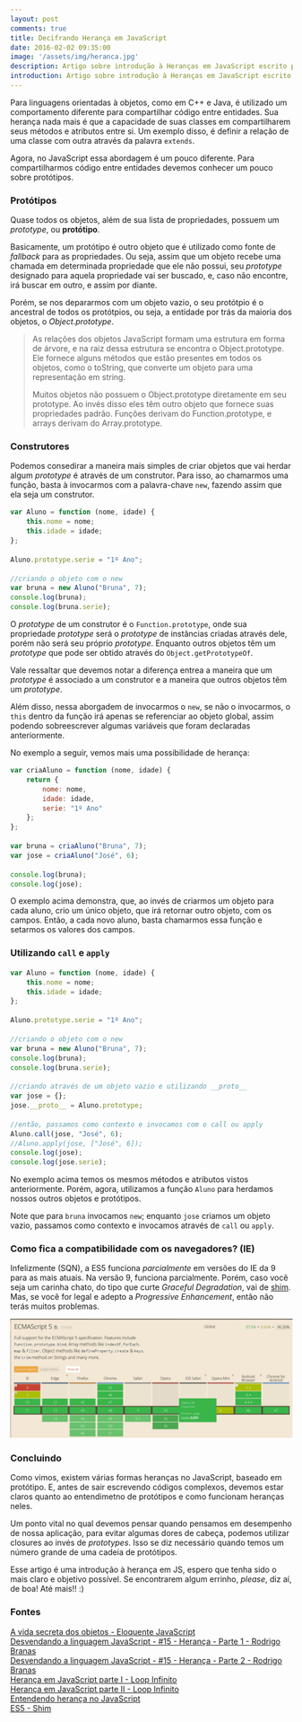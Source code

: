 ```yaml
---  
layout: post  
comments: true  
title: Decifrando Herança em JavaScript
date: 2016-02-02 09:35:00  
image: '/assets/img/heranca.jpg'
description: Artigo sobre introdução à Heranças em JavaScript escrito para o curso do Be MEAN. O que são heranças? Em JavaScript? Igual ao Java? Igual nas linguagens POO? Será??
introduction: Artigo sobre introdução à Heranças em JavaScript escrito para o curso do Be MEAN. O que são heranças? Em JavaScript? Igual ao Java? Igual nas linguagens POO? Será??
---
```



Para linguagens orientadas à objetos, como em C++ e Java, é utilizado um comportamento diferente para compartilhar código entre entidades. Sua herança nada mais é que a capacidade de suas classes em compartilharem seus métodos e atributos entre si. Um exemplo disso, é definir a relação de uma classe com outra através da palavra `extends`.  

Agora, no JavaScript essa abordagem é um pouco diferente. Para compartilharmos código entre entidades devemos conhecer um pouco sobre protótipos.


### Protótipos  

Quase todos os objetos, além de sua lista de propriedades, possuem um *prototype*, ou **protótipo**.  

Basicamente, um protótipo é outro objeto que é utilizado como fonte de *fallback* para as propriedades. Ou seja, assim que um objeto recebe uma chamada em determinada propriedade que ele não possui, seu *prototype* designado para aquela propriedade vai ser buscado, e, caso não encontre, irá buscar em outro, e assim por diante.  

Porém, se nos depararmos com um objeto vazio, o seu protótpio é o ancestral de todos os protótpios, ou seja, a entidade por trás da maioria dos objetos, o *Object.prototype*.


> As relações dos objetos JavaScript formam uma estrutura em forma de árvore, e na raiz dessa estrutura se encontra o Object.prototype. Ele fornece alguns métodos que estão presentes em todos os objetos, como o toString, que converte um objeto para uma representação em string.  
>  
> Muitos objetos não possuem o Object.prototype diretamente em seu prototype. Ao invés disso eles têm outro objeto que fornece suas propriedades padrão. Funções derivam do Function.prototype, e arrays derivam do Array.prototype.


### Construtores  

Podemos consedirar a maneira mais simples de criar objetos que vai herdar algum *prototype* é através de um construtor. Para isso, ao chamarmos uma função, basta à invocarmos com a palavra-chave `new`, fazendo assim que ela seja um construtor.


```js  
var Aluno = function (nome, idade) {  
	this.nome = nome;  
	this.idade = idade;  
};  

Aluno.prototype.serie = "1º Ano";  

//criando o objeto com o new  
var bruna = new Aluno("Bruna", 7);  
console.log(bruna);  
console.log(bruna.serie);  
```


O *prototype* de um construtor é o `Function.prototype`, onde sua propriedade *prototype* será o *prototype* de instâncias criadas através dele, porém não será seu próprio *prototype*. Enquanto outros objetos têm um *prototype* que pode ser obtido através do `Object.getPrototypeOf`.  

Vale ressaltar que devemos notar a diferença entrea a maneira que um *prototype* é associado a um construtor e a maneira que outros objetos têm um *prototype*.  

Além disso, nessa aborgadem de invocarmos o `new`, se não o invocarmos, o `this` dentro da função irá apenas se referenciar ao objeto global, assim podendo sobreescrever algumas variáveis que foram declaradas anteriormente.


No exemplo a seguir, vemos mais uma possibilidade de herança:  

```js  
var criaAluno = function (nome, idade) {  
    return {  
        nome: nome,  
        idade: idade,  
        serie: "1º Ano"  
    };  
};  

var bruna = criaAluno("Bruna", 7);  
var jose = criaAluno("José", 6);  

console.log(bruna);  
console.log(jose);  
```  

O exemplo acima demonstra, que, ao invés de criarmos um objeto para cada aluno, crio um único objeto, que irá retornar outro objeto, com os campos. Então, a cada novo aluno, basta chamarmos essa função e setarmos os valores dos campos.


### Utilizando `call` e `apply`  

```js  
var Aluno = function (nome, idade) {  
    this.nome = nome;  
    this.idade = idade;  
};  

Aluno.prototype.serie = "1º Ano";  

//criando o objeto com o new  
var bruna = new Aluno("Bruna", 7);  
console.log(bruna);  
console.log(bruna.serie);  

//criando através de um objeto vazio e utilizando __proto__  
var jose = {};  
jose.__proto__ = Aluno.prototype;  

//então, passamos como contexto e invocamos com o call ou apply  
Aluno.call(jose, "José", 6);  
//Aluno.apply(jose, ["José", 6]);  
console.log(jose);  
console.log(jose.serie);
```  

No exemplo acima temos os mesmos métodos e atributos vistos anteriormente. Porém, agora, utilizamos a função `Aluno` para herdamos nossos outros objetos e protótipos.

Note que para `bruna` invocamos `new`; enquanto `jose` criamos um objeto vazio, passamos como contexto e invocamos através de `call` ou `apply`.


### Como fica a compatibilidade com os navegadores? (IE)  

Infelizmente (SQN), a ES5 funciona *parcialmente* em versões do IE da 9 para as mais atuais. Na versão 9, funciona parcialmente. Porém, caso você seja um carinha chato, do tipo que curte *Graceful Degradation*, vai de [shim](https://github.com/es-shims/es5-shim). Mas, se você for legal e adepto a *Progressive Enhancement*, então não terás muitos problemas.


![Compatibilidade ECMAScript5](https://raw.githubusercontent.com/ednilsonamaral/be-mean-artigos/master/img/es5.jpg)


### Concluindo  

Como vimos, existem várias formas heranças no JavaScript, baseado em protótipo. E, antes de sair escrevendo códigos complexos, devemos estar claros quanto ao entendimetno de protótipos e como funcionam heranças neles.  

Um ponto vital no qual devemos pensar quando pensamos em desempenho de nossa aplicação, para evitar algumas dores de cabeça, podemos utilizar closures ao invés de *prototypes*. Isso se diz necessário quando temos um número grande de uma cadeia de protótipos.  

Esse artigo é uma introdução à herança em JS, espero que tenha sido o mais claro e objetivo possível. Se encontrarem algum errinho, *please*, diz aí, de boa! Até mais!! :)


### Fontes  

[A vida secreta dos objetos - Eloquente JavaScript](https://github.com/braziljs/eloquente-javascript/blob/817711f1145f331ac7a5e08c4de1fa987b886a21/chapters/06-a-vida-secreta-dos-objetos.md)  
[Desvendando a linguagem JavaScript - #15 - Herança - Parte 1 - Rodrigo Branas](https://www.youtube.com/watch?v=1Y0nSEMvTt0)  
[Desvendando a linguagem JavaScript - #15 - Herança - Parte 2 - Rodrigo Branas](https://www.youtube.com/watch?v=hDhoO86cfh8)  
[Herança em JavaScript parte I - Loop Infinito](http://loopinfinito.com.br/2012/05/04/heranca-em-javascript-parte-1/)  
[Herança em JavaScript parte II - Loop Infinito](http://loopinfinito.com.br/2013/02/05/heranca-em-javascript-parte-2/)  
[Entendendo herança no JavaScript](http://frontinbrazil.com.br/entendendo-heranca-no-javascript/)  
[ES5 - Shim](https://github.com/es-shims/es5-shim)

